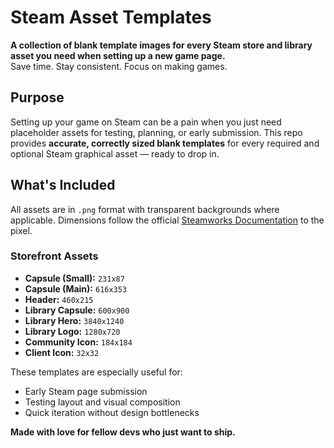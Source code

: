 # Steam Asset Templates

**A collection of blank template images for every Steam store and library asset you need when setting up a new game page.**  
Save time. Stay consistent. Focus on making games.

## Purpose

Setting up your game on Steam can be a pain when you just need placeholder assets for testing, planning, or early submission. This repo provides **accurate, correctly sized blank templates** for every required and optional Steam graphical asset — ready to drop in.

## What's Included

All assets are in `.png` format with transparent backgrounds where applicable. Dimensions follow the official [Steamworks Documentation](https://partner.steamgames.com/doc/store/assets) to the pixel.

### Storefront Assets
- **Capsule (Small):** `231x87`
- **Capsule (Main):** `616x353`
- **Header:** `460x215`
- **Library Capsule:** `600x900`
- **Library Hero:** `3840x1240`
- **Library Logo:** `1280x720`
- **Community Icon:** `184x184`
- **Client Icon:** `32x32`

These templates are especially useful for:
- Early Steam page submission
- Testing layout and visual composition
- Quick iteration without design bottlenecks

**Made with love for fellow devs who just want to ship.**
